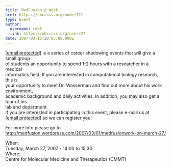 ```yaml
---
title: MedFusion @ Work 
href: https://ubccsss.org/node/721
type: Event
author:
  username: robf
  link: https://ubccsss.org/user/27
date: 2007-03-15T20:03:00.000Z
---
```


<div class="field field-name-body field-type-text-with-summary field-label-hidden"><div class="field-items"><div class="field-item even"><p><a href="/cdn-cgi/l/email-protection" class="__cf_email__" data-cfemail="501d3534162523393f3e10073f223b">[email&#xA0;protected]</a> is a series of career shadowing events that will give a small group<br>
of students an opportunity to spend 1-2 hours with a researcher in a medical<br>
informatics field. If you are interested in computational biology research, this is<br>
your opportunity to meet Dr. Wasserman and find out more about his work environment,<br>
academic background and daily activities. In addition, you may also get a tour of his<br>
lab and department.<br>
If you are interested in participating in this event, please e-mail us at<br>
<a href="/cdn-cgi/l/email-protection#caa3a4aca58abfa8a9a7afaeacbfb9a3a5a4e4a9a5a7"><span class="__cf_email__" data-cfemail="eb82858d84ab9e8988868e8f8d9e98828485c5888486">[email&#xA0;protected]</span></a> so we can register you!</p>
<p>For more info please go to <a href="https://medfusion.wordpress.com/2007/03/01/medfusionwork-on-march-27/" target="_blank">http://medfusion.wordpress.com/2007/03/01/medfusionwork-on-march-27/</a></p>
</div></div></div><div class="field field-name-field-dates field-type-datetime field-label-above"><div class="field-label">When:&#xA0;</div><div class="field-items"><div class="field-item even"><span class="date-display-single">Tuesday, March 27, 2007 - <span class="date-display-range"><span class="date-display-start">14:00</span> to <span class="date-display-end">15:30</span></span></span></div></div></div><div class="field field-name-field-location field-type-text field-label-above"><div class="field-label">Where:&#xA0;</div><div class="field-items"><div class="field-item even">Centre for Molecular Medicine and Therapeutics (CMMT)</div></div></div>    <footer>
          </footer>